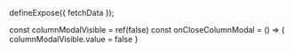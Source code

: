 defineExpose({
  fetchData
});

const columnModalVisible = ref(false)
const onCloseColumnModal = () => {
  columnModalVisible.value = false
}
